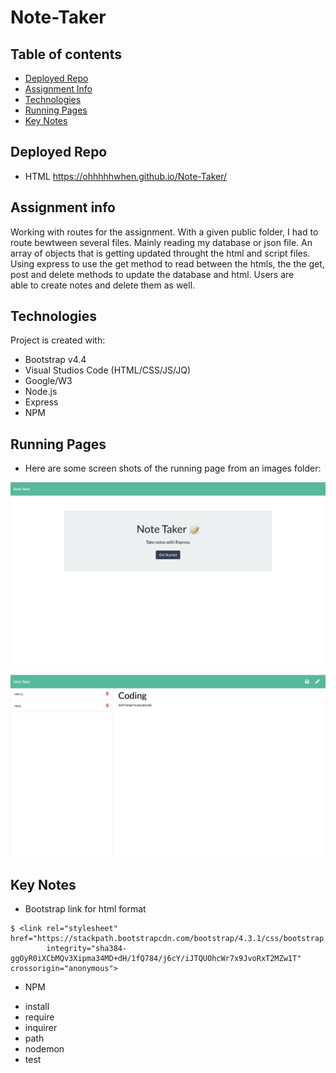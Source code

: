 # Note-Taker

## Table of contents
* [Deployed Repo](#deployed-repo)
* [Assignment Info](#assignment-info)
* [Technologies](#technologies)
* [Running Pages](#running-pages)
* [Key Notes](#key-notes)

## Deployed Repo
* HTML
 https://ohhhhhwhen.github.io/Note-Taker/

## Assignment info
Working with routes for the assignment. With a given public
folder, I had to route bewtween several files. Mainly reading
my database or json file. An array of objects that is getting 
updated throught the html and script files. Using express to use
the get method to read between the htmls, the the get, post
and delete methods to update the database and html. Users are  
able to create notes and delete them as well.
	
## Technologies
Project is created with:
* Bootstrap v4.4
* Visual Studios Code (HTML/CSS/JS/JQ)
* Google/W3
* Node.js
* Express
* NPM
	
## Running Pages
* Here are some screen shots of the running page from an images folder:

 ![Home Page](images/starting-page.png)

 ![Notes Page](images/note-taking.png)

## Key Notes
* Bootstrap link for html format

```
$ <link rel="stylesheet" href="https://stackpath.bootstrapcdn.com/bootstrap/4.3.1/css/bootstrap.min.css"
        integrity="sha384-ggOyR0iXCbMQv3Xipma34MD+dH/1fQ784/j6cY/iJTQUOhcWr7x9JvoRxT2MZw1T" crossorigin="anonymous">
```

*  NPM
- install
- require
- inquirer
- path
- nodemon
- test